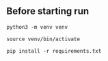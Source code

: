 Before starting run 
---
`python3 -m venv venv`

`source venv/bin/activate`

`pip install -r requirements.txt`
